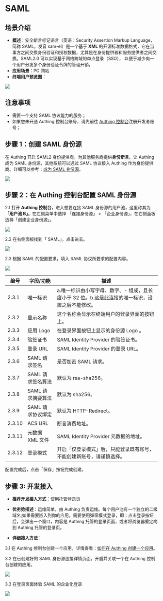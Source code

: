 # SAML

<LastUpdated/>

## 场景介绍

- **概述**：安全断言标记语言（英语：Security Assertion Markup Language，简称 SAML，发音 sam-el）是一个基于 **XML** 的开源标准数据格式，它在当事方之间交换身份验证和授权数据，尤其是在身份提供者和服务提供者之间交换。SAML2.0 可以实现基于网络跨域的单点登录（SSO）， 以便于减少向一个用户分发多个身份验证令牌的管理开销。
- **应用场景**：PC 网站
- **终端用户预览图**：

![](./images/05loginpage.png)

## 注意事项

- 需要一个支持 SAML 协议能力的服务；
- 如果您未开通 Authing 控制台账号，请先前往 [Authing 控制台](https://authing.cn/)注册开发者账号；

## 步骤 1：创建 SAML 身份源

在 Authing 开启 SAML2 身份提供商，为其他服务商提供**身份断言**。让 Authing 成为 SAML 身份源，其他系统可以通过 SAML 协议接入 Authing 作为身份提供商。详细可以参考：[成为 SAML 身份源](https://docs.authing.cn/v2/guides/federation/saml.html)。

![](./images/opensaml.png)

## 步骤 2：在 Authing 控制台配置 SAML 身份源

2.1 打开 **Authing 控制台**，进入想要连接 SAML 身份源的用户池，这里称其为 **「用户池 B」**。在左侧菜单中选择 「连接身份源」 > 「企业身份源」，在右侧面板选择「创建企业身份源」。

![](./images/01opensource.png)

2.2 在右侧面板找到「 SAML」，点击进去。

![](./images/02choosesaml.png)

2.3 根据 SAML 的配置要求，填入  SAML 协议所要求的配置内容。

![](./images/03inputconfig.png)

| 编号   | 字段/功能         | 描述                                                         |
| ------ | ----------------- | ------------------------------------------------------------ |
| 2.3.1  | 唯一标识          | a.唯一标识由小写字母、数字、- 组成，且长度小于 32 位。b.这是此连接的唯一标识，设置之后不能修改。 |
| 2.3.2  | 显示名称          | 这个名称会显示在终端用户的登录界面的按钮上。                 |
| 2.3.3  | 应用 Logo         | 在登录界面按钮上显示的身份源 Logo 。                         |
| 2.3.4  | 验签证书          | SAML Identity Provider 的验签证书。                          |
| 2.3.5  | 登录 URL          | SAML Identity Provider 的登录 URL。                          |
| 2.3.6  | SAML 请求签名     | 是否加密 SAML 请求。                                         |
| 2.3.7  | SAML 请求签名算法 | 默认为 rsa-sha256。                                          |
| 2.3.8  | SAML 请求摘要算法 | 默认为 sha256。                                              |
| 2.3.9  | SAML 请求协议绑定 | 默认为 HTTP-Redirect。                                       |
| 2.3.10 | ACS URL           | 断言消费地址。                                               |
| 2.3.11 | 元数据 XML 文件   | SAML Identity Provider 元数据的地址。                        |
| 2.3.12 | 登录模式          | 开启「仅登录模式」后，只能登录既有账号，不能创建新账号，请谨慎选择。 |

配置完成后，点击「保存」按钮完成创建。

## 步骤 3: 开发接入

- **推荐开发接入方式**：使用托管登录页

- **优劣势描述**：运维简单，由 Authing 负责运维。每个用户池有一个独立的二级域名;如果需要嵌入到你的应用，需要使用弹窗模式登录，即：点击登录按钮后，会弹出一个窗口，内容是 Authing 托管的登录页面，或者将浏览器重定向到 Authing 托管的登录页。

- **详细接入方法**：

3.1 在 Authing 控制台创建一个应用，详情查看：[如何在 Authing 创建一个应用](/guides/app-new/create-app/create-app.md)。

3.2 在已创建好的 SAML 身份源连接详情页面，开启并关联一个在 Authing 控制台创建的应用。

![](./images/04opensamlapp.png)

3.3 在登录页面体验 SAML 的企业化登录

![](./images/05loginpage.png)

